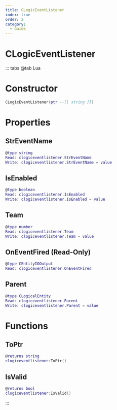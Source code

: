```yaml
---
title: CLogicEventListener
index: true
order: 2
category:
  - Guide
---
```


# CLogicEventListener

::: tabs
@tab Lua
# Constructor
```lua
CLogicEventListener(ptr --[[ string ]])
```
# Properties
## StrEventName 
```lua
@type string
Read: clogiceventlistener.StrEventName
Write: clogiceventlistener.StrEventName = value
```
## IsEnabled 
```lua
@type boolean
Read: clogiceventlistener.IsEnabled
Write: clogiceventlistener.IsEnabled = value
```
## Team 
```lua
@type number
Read: clogiceventlistener.Team
Write: clogiceventlistener.Team = value
```
## OnEventFired (Read-Only)
```lua
@type CEntityIOOutput
Read: clogiceventlistener.OnEventFired
```
## Parent 
```lua
@type CLogicalEntity
Read: clogiceventlistener.Parent
Write: clogiceventlistener.Parent = value
```
# Functions
## ToPtr
```lua
@returns string
clogiceventlistener:ToPtr()
```
## IsValid
```lua
@returns bool
clogiceventlistener:IsValid()
```

:::